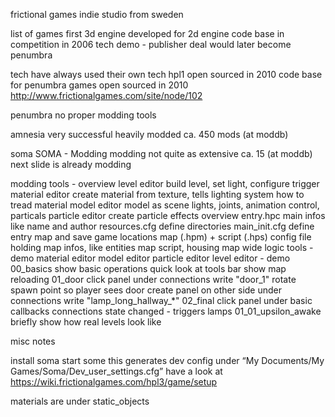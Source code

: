 
frictional games
	indie studio from sweden

list of games
	first 3d engine developed for 2d engine code base in competition in 2006
		tech demo - publisher deal
		would later become penumbra

tech
	have always used their own tech
	hpl1 open sourced in 2010
	code base for penumbra games open sourced in 2010
		http://www.frictionalgames.com/site/node/102

penumbra
	no proper modding tools

amnesia
	very successful
	heavily modded
	ca. 450 mods (at moddb)

soma
	SOMA - Modding
	modding not quite as extensive
	ca. 15 (at moddb)
	next slide is already modding

modding
	tools - overview
		level editor
			build level, set light, configure trigger
		material editor
			create material from texture, tells lighting system how to tread material
		model editor
			model as scene
			lights, joints, animation control, particals
		particle editor
			create particle effects
	overview
		entry.hpc
			main infos like name and author
		resources.cfg
			define directories
		main_init.cfg
			define entry map and save game locations
		map (.hpm) + script (.hps)
			config file holding map infos, like entities
			map script, housing map wide logic
	tools - demo
		material editor
		model editor
		particle editor
	level editor - demo
		00_basics
			show basic operations
			quick look at tools bar
			show map reloading
		01_door
			click panel
				under connections write "door_1"
			rotate spawn point so player sees door
			create panel on other side
				under connections write "lamp_long_hallway_*"
		02_final
			click panel
				under basic callbacks
					connections state changed - triggers lamps
		01_01_upsilon_awake
			briefly show how real levels look like




misc notes

install soma
start some
	this generates dev config under “My Documents/My Games/Soma/Dev_user_settings.cfg”
	have a look at https://wiki.frictionalgames.com/hpl3/game/setup

materials are under static_objects